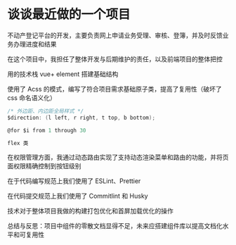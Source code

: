 # 谈谈最近做的一个项目

不动产登记平台的开发，主要负责网上申请业务受理、审核、登簿，并及时反馈业务办理进度和结果

在这个项目中，我担任了整体开发与后期维护的责任，以及前端项目的整体把控

用的技术栈 vue+ element 搭建基础结构

使用了 Acss 的模式，编写了符合项目需求基础原子类，提高了复用性（破坏了 css 命名语义化）

```cs
/* 外边距、内边距全局样式 */
$direction: (l left, r right, t top, b bottom);

@for $i from 1 through 30

flex 类

```

在权限管理方面，我通过动态路由实现了支持动态渲染菜单和路由的功能，并将页面权限精确控制到按钮级别

在于代码编写规范上我们使用了 ESLint、Prettier

在代码提交规范上我们使用了 Commitlint 和 Husky

技术对于整体项目我做的构建打包优化和首屏加载优化的操作

总结与反思：项目中组件的零散文档显得不足，未来应搭建组件库以提高文档化水平和可复用性
